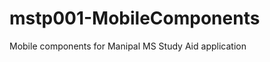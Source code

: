 mstp001-MobileComponents
========================

Mobile components for Manipal MS Study Aid application